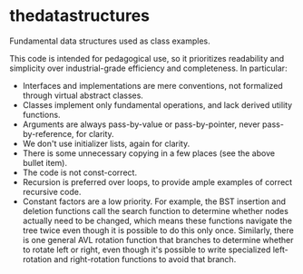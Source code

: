 # thedatastructures
Fundamental data structures used as class examples.

This code is intended for pedagogical use, so it prioritizes readability and simplicity over industrial-grade efficiency and completeness. In particular:
* Interfaces and implementations are mere conventions, not formalized through virtual abstract classes.
* Classes implement only fundamental operations, and lack derived utility functions.
* Arguments are always pass-by-value or pass-by-pointer, never pass-by-reference, for clarity.
* We don't use initializer lists, again for clarity.
* There is some unnecessary copying in a few places (see the above bullet item).
* The code is not const-correct.
* Recursion is preferred over loops, to provide ample examples of correct recursive code.
* Constant factors are a low priority. For example, the BST insertion and deletion functions call the search function to determine whether nodes actually need to be changed, which means these functions navigate the tree twice even though it is possible to do this only once. Similarly, there is one general AVL rotation function that branches to determine whether to rotate left or right, even though it's possible to write specialized left-rotation and right-rotation functions to avoid that branch.